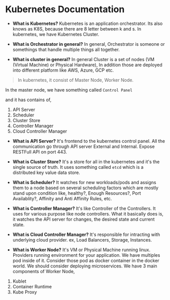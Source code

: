 # **Kubernetes Documentation**

* **What is Kubernetes?** Kubernetes is an application orchestrator. Its also knows as K8S, because there are 8 letter between k and s. In kubernetes, we have Kubernetes Cluster.

* **What is Orchestrator in general?** In general, Orchestrator is someone or somethings that handle multiple things all together.

* **What is cluster in general?** In general Cluster is a set of nodes (VM (Virtual Machine) or Physical Hardware), In addition those are deployed into different platform like AWS, Azure, GCP etc.

> In kubernetes, it consist of Master Node, Worker Node.

In the master node, we have something called ```Control Panel```

and it has contains of,

1. API Server
2. Scheduler
3. Cluster Store
4. Controller Manager
5. Cloud Controller Manager

* **What is API Server?** It's frontend to the kubernetes control panel. All the communication go through API server External and Internal. Expose RESTFull API on port 443.

* **What is Cluster Store?** It's a store for all in the kubernetes and it's the single source of truth. It uses something called ```etcd``` which is a distributed key value data store.

* **What is Scheduler?** It watches for new workloads/pods and assigns them to a node based on several scheduling factors which are mostly stand upon condition like, healthy?, Enough Resources?, Port Availablity?, Affinity and Anti Affinity Rules, etc.

* **What is Controller Manager?** It's like Controller of the Controllers. It uses for various purpose like node controllers. What it basically does is, it watches the API server for changes, the desired state and current state.

* **What is Cloud Controller Manager?** It's responsible for intracting with underlying cloud provider. ex, Load Balancers, Storage, Instances.

* **What is Worker Node?** It's VM or Physical Machine running linux. Providers running environment for your application. We have multiples pod inside of it. Consider those pod as docker container in the docker world. We should consider deploying microservices. We have 3 main components of Worker Node,

1. Kublet
2. Container Runtime
3. Kube Proxy
